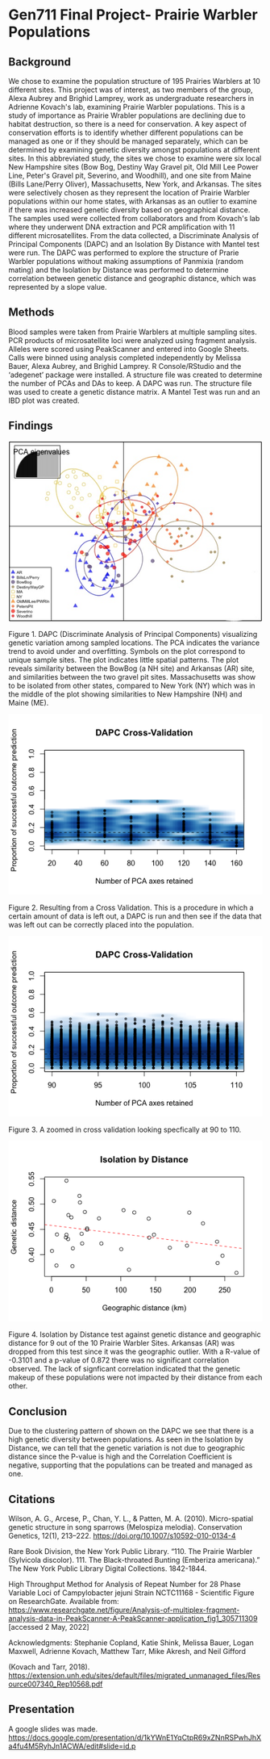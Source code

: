 # Gen711 Final Project- Prairie Warbler Populations
## Background
We chose to examine the population structure of 195 Prairies Warblers at 10 different sites. This project was of interest, as two members of the group, Alexa Aubrey and Brighid Lamprey, work as undergraduate researchers in Adrienne Kovach's lab, examining Prairie Warbler populations. This is a study of importance as Prairie Wrabler populations are declining due to habitat destruction, so there is a need for conservation. A key aspect of conservation efforts is to identify whether different populations can be managed as one or if they should be managed separately, which can be determined by examining genetic diversity amongst populations at different sites. In this abbreviated study, the sites we chose to examine were six local New Hampshire sites (Bow Bog, Destiny Way Gravel pit, Old Mill Lee Power Line, Peter's Gravel pit, Severino, and Woodhill), and one site from Maine (Bills Lane/Perry Oliver), Massachusetts, New York, and Arkansas. The sites were selectively chosen as they represent the location of Prairie Warbler populations within our home states, with Arkansas as an outlier to examine if there was increased genetic diversity based on geographical distance. The samples used were collected from collaborators and from Kovach's lab where they underwent DNA extraction and PCR amplification with 11 different microsatellites. From the data collected, a Discriminate Analysis of Principal Components (DAPC) and an Isolation By Distance with Mantel test were run. The DAPC was performed to explore the structure of Prarie Warbler populations without making assumptions of Panmixia (random mating) and the Isolation by Distance was performed to determine correlation between genetic distance and geographic distance, which was represented by a slope value.

## Methods
Blood samples were taken from Prairie Warblers at multiple sampling sites. PCR products of microsatellite loci were analyzed using fragment analysis. Alleles were scored using PeakScanner​ and entered into Google Sheets. Calls were binned using analysis completed independently by Melissa Bauer, Alexa Aubrey, and Brighid Lamprey. R Console/RStudio and the ‘adegenet’ package were installed. A structure file was created to determine the number of PCAs and DAs to keep. A DAPC was run. The structure file was used to create a genetic distance matrix. A Mantel Test was run and an IBD plot was created.

## Findings
![plot](figures/InkedPRAW_DAPC_Final_LI.jpg) 

Figure 1. DAPC (Discriminate Analysis of Principal Components) visualizing genetic variation among sampled locations. The PCA indicates the variance trend to avoid under and overfitting. Symbols on the plot correspond to unique sample sites. The plot indicates little spatial patterns. The plot reveals similarity between the BowBog (a NH site) and Arkansas (AR) site, and similarities between the two gravel pit sites. Massachusetts was show to be isolated from other states, compared to New York (NY) which was in the middle of the plot showing similarities to New Hampshire (NH) and Maine (ME). 


![plot](figures/DAPC_Cross_Validation.png)

Figure 2. Resulting from a Cross Validation. This is a procedure in which a certain amount of data is left out, a DAPC is run and then see if the data that was left out can be correctly placed into the population.


![plot](figures/DAPC_Cross_Validation_2.png)

Figure 3. A zoomed in cross validation looking specfically at 90 to 110.


![plot](figures/IBD_Plot_PRAW.png)

Figure 4. Isolation by Distance test against genetic distance and geographic distance for 9 out of the 10 Prairie Warbler Sites. Arkansas (AR) was dropped from this test since it was the geographic outlier. With a R-value of -0.3101 and a p-value of 0.872 there was no significant correlation observed. The lack of signficant correlation indicated that the genetic makeup of these populations were not impacted by their distance from each other. 

## Conclusion
Due to the clustering pattern of shown on the DAPC we see that there is a high genetic diversity between populations. As seen in the Isolation by Distance, we can tell that the genetic variation is not due to geographic distance since the P-value is high and the Correlation Coefficient is negative, supporting that the populations can be treated and managed as one.

## Citations 
Wilson, A. G., Arcese, P., Chan, Y. L., & Patten, M. A. (2010). Micro-spatial genetic structure in song sparrows (Melospiza melodia). Conservation Genetics, 12(1), 213–222. https://doi.org/10.1007/s10592-010-0134-4

Rare Book Division, the New York Public Library. “110. The Prairie Warbler (Sylvicola discolor). 111. The Black-throated Bunting (Emberiza americana).” The New York Public Library Digital Collections. 1842-1844. 

High Throughput Method for Analysis of Repeat Number for 28 Phase Variable Loci of Campylobacter jejuni Strain NCTC11168 - Scientific Figure on ResearchGate. Available from: https://www.researchgate.net/figure/Analysis-of-multiplex-fragment-analysis-data-in-PeakScanner-A-PeakScanner-application_fig1_305711309 [accessed 2 May, 2022] 

Acknowledgments: Stephanie Copland, Katie Shink, Melissa Bauer, Logan Maxwell, Adrienne Kovach, Matthew Tarr, Mike Akresh,  and Neil Gifford

(Kovach and Tarr, 2018). https://extension.unh.edu/sites/default/files/migrated_unmanaged_files/Resource007340_Rep10568.pdf

## Presentation 
A google slides was made. https://docs.google.com/presentation/d/1kYWnE1YqCtpR69xZNnRSPwhJhXa4fu4M5RyhJn1ACWA/edit#slide=id.p 
